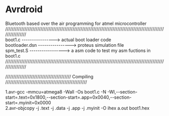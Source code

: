# Avrdroid
Bluetooth based over the air programming  for atmel microcontroller<br />
////////////////////////////////////////////////////////////////////////////////////////////////////////////////<br />
boot1.c         ---------------->    actual boot loader code<br />
bootloader.dsn  ---------------->    proteus simulation file<br />
spm_test.S     ----------------->    a asm code to test my asm fuctions in boot1.c<br />
////////////////////////////////////////////////////////////////////////////////////////////////////////////////<br />


/////////////////////////////////////////  Compiling ///////////////////////////////////////////////////<br />

1.avr-gcc  -mmcu=atmega8 -Wall -Os boot1.c -N -Wl,--section-start=.text=0x1800,--section-start=.app=0x0040,--section-start=.myinit=0x0000<br />
2.avr-objcopy -j .text -j .data -j .app -j .myinit -O ihex a.out boot1.hex<br />



